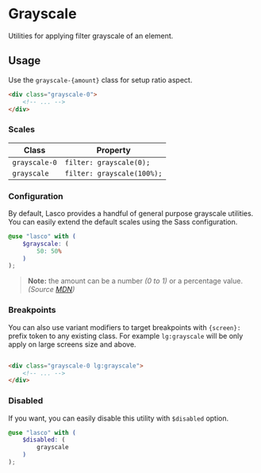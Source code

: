 # Grayscale

Utilities for applying filter grayscale of an element.

## Usage

Use the `grayscale-{amount}` class for setup ratio aspect.

```html
<div class="grayscale-0">
    <!-- ... -->
</div>
```

### Scales

| Class         | Property                   |
|---------------|----------------------------|
| `grayscale-0` | `filter: grayscale(0);`    |
| `grayscale`   | `filter: grayscale(100%);` |

### Configuration

By default, Lasco provides a handful of general purpose grayscale utilities. You can easily extend the default scales
using the Sass configuration.

```scss
@use "lasco" with (
    $grayscale: (
        50: 50%
    )
);
```

> **Note:** the amount can be a number _(0 to 1)_ or a percentage value. _(Source [MDN](https://developer.mozilla.org/fr/docs/Web/CSS/filter-function/brightness()#exemples))_

### Breakpoints

You can also use variant modifiers to target breakpoints with `{screen}:` prefix token to any existing class. For
example `lg:grayscale` will be only apply on large screens size and above.

```html

<div class="grayscale-0 lg:grayscale">
    <!-- ... -->
</div>
```

### Disabled

If you want, you can easily disable this utility with `$disabled` option.

```scss
@use "lasco" with (
    $disabled: (
        grayscale
    )
);
```
